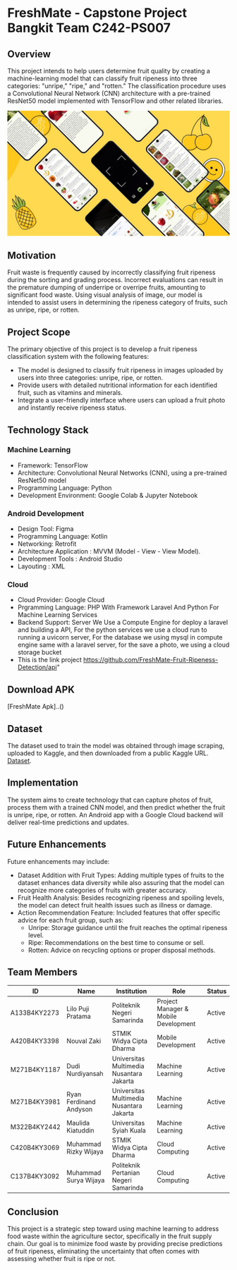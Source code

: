 # FreshMate - Capstone Project Bangkit Team C242-PS007

## Overview

This project intends to help users determine fruit quality by creating a machine-learning model that can classify fruit ripeness into three categories: "unripe," "ripe," and "rotten." The classification procedure uses a Convolutional Neural Network (CNN) architecture with a pre-trained ResNet50 model implemented with TensorFlow and other related libraries.

![Mockups](https://github.com/FreshMate-Fruit-Ripeness-Detection/.github/blob/46529c97d572c11ea9b7334fdb3d4e434c187158/mockup.png)


## Motivation

Fruit waste is frequently caused by incorrectly classifying fruit ripeness during the sorting and grading process. Incorrect evaluations can result in the premature dumping of underripe or overripe fruits, amounting to significant food waste. Using visual analysis of image, our model is intended to assist users in determining the ripeness category of fruits, such as unripe, ripe, or rotten.

## Project Scope

The primary objective of this project is to develop a fruit ripeness classification system with the following features:
- The model is designed to classify fruit ripeness in images uploaded by users into three categories: unripe, ripe, or rotten.
- Provide users with detailed nutritional information for each identified fruit, such as vitamins and minerals.
- Integrate a user-friendly interface where users can upload a fruit photo and instantly receive ripeness status.

## Technology Stack

### Machine Learning
- Framework: TensorFlow
- Architecture: Convolutional Neural Networks (CNN), using a pre-trained ResNet50 model
- Programming Language: Python
- Development Environment: Google Colab & Jupyter Notebook

### Android Development
- Design Tool: Figma
- Programming Language: Kotlin
- Networking: Retrofit
- Architecture Application : MVVM (Model - View - View Model).
- Development Tools : Android Studio
- Layouting : XML

### Cloud
- Cloud Provider: Google Cloud
- Prgramming Language: PHP With Framework Laravel And Python For Machine Learning Services
- Backend Support: Server We Use a Compute Engine for deploy a laravel and building a API, For the python services we use a cloud run to running a uvicorn server, For the database we using mysql in compute engine same with a laravel server, for the save a photo, we using a cloud storage bucket
- This is the link project https://github.com/FreshMate-Fruit-Ripeness-Detection/api"

## Download APK
[FreshMate Apk]..()


## Dataset

The dataset used to train the model was obtained through image scraping, uploaded to Kaggle, and then downloaded from a public Kaggle URL. [Dataset](https://www.kaggle.com/datasets/dudinurdiyansah/fruit-ripeness-classifier). 

## Implementation

The system aims to create technology that can capture photos of fruit, process them with a trained CNN model, and then predict whether the fruit is unripe, ripe, or rotten. An Android app with a Google Cloud backend will deliver real-time predictions and updates.

## Future Enhancements

Future enhancements may include:
- Dataset Addition with Fruit Types: Adding multiple types of fruits to the dataset enhances data diversity while also assuring that the model can recognize more categories of fruits with greater accuracy.
- Fruit Health Analysis: Besides recognizing ripeness and spoiling levels, the model can detect fruit health issues such as illness or damage.
- Action Recommendation Feature: Included features that offer specific advice for each fruit group, such as:
  - Unripe: Storage guidance until the fruit reaches the optimal ripeness level.
  - Ripe: Recommendations on the best time to consume or sell.
  - Rotten: Advice on recycling options or proper disposal methods.

## Team Members

| ID           | Name                            | Institution                              | Role                                 | Status  |
|--------------|---------------------------------|------------------------------------------|--------------------------------------|---------|
| A133B4KY2273 | Lilo Puji Pratama               | Politeknik Negeri Samarinda              | Project Manager & Mobile Development | Active  |
| A420B4KY3398 | Nouval Zaki                     | STMIK Widya Cipta Dharma                 | Mobile Development                   | Active  |
| M271B4KY1187 | Dudi Nurdiyansah                | Universitas Multimedia Nusantara Jakarta | Machine Learning                     | Active  |
| M271B4KY3981 | Ryan Ferdinand Andyson          | Universitas Multimedia Nusantara Jakarta | Machine Learning                     | Active  |
| M322B4KY2442 | Maulida Kiatuddin               | Universitas Syiah Kuala                  | Machine Learning                     | Active  |
| C420B4KY3069 | Muhammad Rizky Wijaya           | STMIK Widya Cipta Dharma                 | Cloud Computing                      | Active  |
| C137B4KY3092 | Muhammad Surya Wijaya           | Politeknik Pertanian Negeri Samarinda    | Cloud Computing                      | Active  |

## Conclusion

This project is a strategic step toward using machine learning to address food waste within the agriculture sector, specifically in the fruit supply chain. Our goal is to minimize food waste by providing precise predictions of fruit ripeness, eliminating the uncertainty that often comes with assessing whether fruit is ripe or not.
